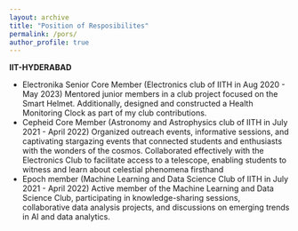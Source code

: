 ```yaml
---
layout: archive
title: "Position of Resposibilites"
permalink: /pors/
author_profile: true
---
```


**IIT-HYDERABAD**
* Electronika Senior Core Member (Electronics club of IITH in Aug 2020 - May 2023)
     Mentored junior members in a club project focused on the Smart Helmet. Additionally, designed and constructed a Health
Monitoring Clock as part of my club contributions.
* Cepheid Core Member (Astronomy and Astrophysics club of IITH in July 2021 - April 2022)
     Organized outreach events, informative sessions, and captivating stargazing events that connected students and enthusiasts
with the wonders of the cosmos. Collaborated effectively with the Electronics Club to facilitate access to a telescope, enabling
students to witness and learn about celestial phenomena firsthand
* Epoch member (Machine Learning and Data Science Club of IITH in July 2021 - April 2022)
     Active member of the Machine Learning and Data Science Club, participating in knowledge-sharing sessions, collaborative data
analysis projects, and discussions on emerging trends in AI and data analytics.
